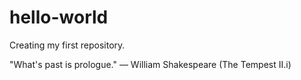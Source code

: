 # hello-world
Creating my first repository.

"What's past is prologue."
  — William Shakespeare (The Tempest II.i)
